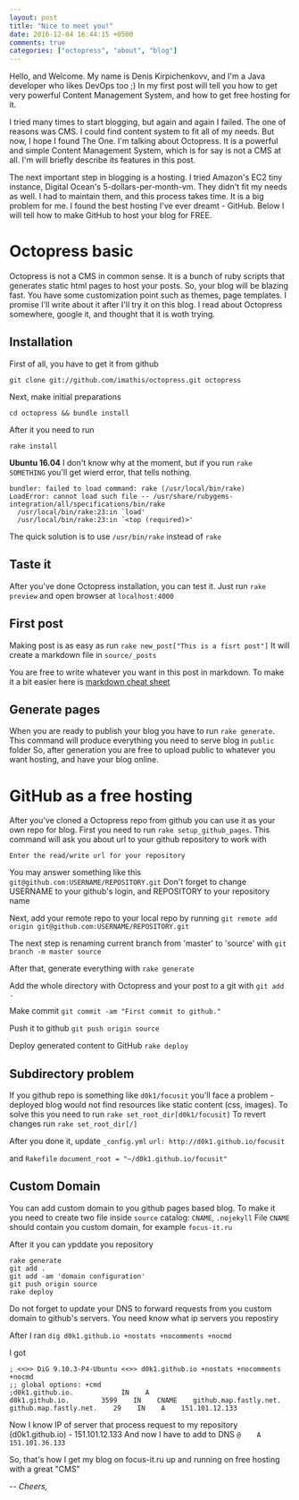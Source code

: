 ```yaml
---
layout: post
title: "Nice to meet you!"
date: 2016-12-04 16:44:15 +0500
comments: true
categories: ["octopress", "about", "blog"]
---
```


Hello, and Welcome.
My name is Denis Kirpichenkovv, and I'm a Java developer who likes DevOps too ;)
In my first post will tell you how to get very powerful Content Management System, and how to get free hosting for it.

I tried many times to start blogging, but again and again I failed. The one of reasons was CMS. I could find content system to fit all of my needs.
But now, I hope I found The One. I'm talking about Octopress. It is a powerful and simple Content Management System, which is for say is not a CMS at all.
I'm will briefly describe its features in this post.

The next important step in blogging is a hosting. I tried Amazon's EC2 tiny instance, Digital Ocean's 5-dollars-per-month-vm. 
They didn't fit my needs as well. I had to maintain them, and this process takes time. It is a big problem for me.
I found the best hosting I've ever dreamt - GitHub.
Below I will tell how to make GitHub to host your blog for FREE.  

<!-- more -->

# Octopress basic

Octopress is not a CMS in common sense. It is a bunch of ruby scripts that generates static html pages to host your posts. So, your blog will be blazing fast.
You have some customization point such as themes, page templates. I promise I'll write about it after I'll try it on this blog.
I read about Octopress somewhere, google it, and thought that it is woth trying.

## Installation

First of all, you have to get it from github 

`git clone git://github.com/imathis/octopress.git octopress`

Next, make initial preparations

`cd octopress && bundle install`

After it you need to run 

`rake install`

**Ubuntu 16.04** I don't know why at the moment, but if you run `rake SOMETHING` you'll get wierd error, that tells nothing.
```
bundler: failed to load command: rake (/usr/local/bin/rake)
LoadError: cannot load such file -- /usr/share/rubygems-integration/all/specifications/bin/rake
  /usr/local/bin/rake:23:in `load'
  /usr/local/bin/rake:23:in `<top (required)>'
```

The quick solution is to use `/usr/bin/rake` instead of `rake`

## Taste it

After you've done Octopress installation, you can test it. Just run `rake preview` and open browser at `localhost:4000` 

## First post

Making post is as easy as run `rake new_post["This is a fisrt post"]` It will create a markdown file in  `source/_posts`

You are free to write whatever you want in this post in markdown.
To make it a bit easier here is [markdown cheat sheet](https://github.com/adam-p/markdown-here/wiki/Markdown-Cheatsheet)

## Generate pages

When you are ready to publish your blog you have to run `rake generate`. This command will produce everything you need to serve blog in `public` folder
So, after generation you are free to upload public to whatever you want hosting, and have your blog online.

# GitHub as a free hosting

After you've cloned a Octopress repo from github you can use it as your own repo for blog. First you need to run `rake setup_github_pages`.
This command will ask you about url to your github repository to work with

``
Enter the read/write url for your repository
``

You may answer something like this `git@github.com:USERNAME/REPOSITORY.git`
Don't forget to change USERNAME to your github's login, and REPOSITORY to your repository name

Next, add your remote repo to your local repo by running `git remote add origin git@github.com:USERNAME/REPOSITORY.git` 

The next step is renaming current branch from 'master' to 'source' with `git branch -m master source`

After that, generate everything with `rake generate`

Add the whole directory with Octopress and your post to a git with `git add .`

Make commit `git commit -am "First commit to github." `

Push it to github `git push origin source`

Deploy generated content to GitHub `rake deploy`

## Subdirectory problem

If you github repo is something like `d0k1/focusit` you'll face a problem - deployed blog would not find resources like static content (css, images).
To solve this you need to run `rake set_root_dir[d0k1/focusit]` 
To revert changes run `rake set_root_dir[/]`

After you done it, update `_config.yml` 
``
url: http://d0k1.github.io/focusit
``

and `Rakefile`
``
document_root = "~/d0k1.github.io/focusit"
``

## Custom Domain

You can add custom domain to you github pages based blog. To make it you need to create two file inside `source` catalog: `CNAME`, `.nojekyll`
File `CNAME` should contain you custom domain, for example `focus-it.ru`

After it you can ypddate you repository
```
rake generate
git add .
git add -am 'domain configuration'
git push origin source
rake deploy
```

Do not forget to update your DNS to forward requests from you custom domain to github's servers.
You need know what ip servers you repostiry

After I ran 
``dig d0k1.github.io +nostats +nocomments +nocmd``

I got 
```
; <<>> DiG 9.10.3-P4-Ubuntu <<>> d0k1.github.io +nostats +nocomments +nocmd
;; global options: +cmd
;d0k1.github.io.            IN    A
d0k1.github.io.        3599    IN    CNAME    github.map.fastly.net.
github.map.fastly.net.    29    IN    A    151.101.12.133
```

Now I know IP of server that process request to my repository (d0k1.github.io) -  151.101.12.133
And now I have to add to DNS
`@    A    151.101.36.133`

So, that's how I get my blog on focus-it.ru up and running on free hosting with a great "CMS"

--
_Cheers,_ 
